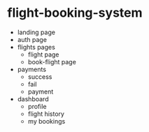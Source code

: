 # flight-booking-system

- landing page
- auth page
- flights pages
    - flight page
    - book-flight page 
- payments 
    - success 
    - fail
    - payment 
- dashboard 
    - profile 
    - flight history
    - my bookings
